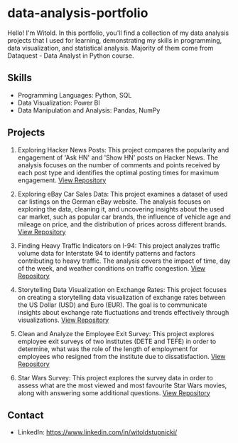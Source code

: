 # data-analysis-portfolio

Hello! I'm Witold. In this portfolio, you'll find a collection of my data analysis projects that I used for learning, demonstrating my skills in programming, data visualization, and statistical analysis. Majority of them come from Dataquest - Data Analyst in Python course.

## Skills

- Programming Languages: Python, SQL
- Data Visualization: Power BI
- Data Manipulation and Analysis: Pandas, NumPy

## Projects

1. Exploring Hacker News Posts: This project compares the popularity and engagement of 'Ask HN' and 'Show HN' posts on Hacker News. The analysis focuses on the number of comments and points received by each post type and identifies the optimal posting times for maximum engagement. [View Repository](https://github.com/WitoldStupnicki/exploring-hacker-news-posts)

2. Exploring eBay Car Sales Data: This project examines a dataset of used car listings on the German eBay website. The analysis focuses on exploring the data, cleaning it, and uncovering insights about the used car market, such as popular car brands, the influence of vehicle age and mileage on price, and the distribution of prices across different brands. [View Repository](https://github.com/WitoldStupnicki/ebay-car-sales-data-analysis)

3. Finding Heavy Traffic Indicators on I-94: This project analyzes traffic volume data for Interstate 94 to identify patterns and factors contributing to heavy traffic. The analysis covers the impact of time, day of the week, and weather conditions on traffic congestion. [View Repository](https://github.com/WitoldStupnicki/i94-heavy-traffic-indicators)

4. Storytelling Data Visualization on Exchange Rates: This project focuses on creating a storytelling data visualization of exchange rates between the US Dollar (USD) and Euro (EUR). The goal is to communicate insights about exchange rate fluctuations and trends effectively through visualizations. [View Repository](https://github.com/WitoldStupnicki/exchange-rates-data-visualization)

5. Clean and Analyze the Employee Exit Survey: This project explores employee exit surveys of two institutes (DETE and TEFE) in order to determine, what was the role of the length of employment for employees who resigned from the institute due to dissatisfaction. [View Repository](https://github.com/WitoldStupnicki/clean-and-analyze-employee-exit-surveys/tree/main)

6. Star Wars Survey: This project explores the survey data in order to assess what are the most viewed and most favourite Star Wars movies, along with answering some additional questions. [View Repository](https://github.com/WitoldStupnicki/star-wars-survey/tree/main)

## Contact

- LinkedIn: https://www.linkedin.com/in/witoldstupnicki/
